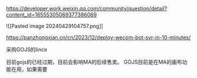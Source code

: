 

https://developer.work.weixin.qq.com/community/question/detail?content_id=16555305069377386069


![[Pasted image 20240429104757.png]]




https://panzhongxian.cn/cn/2023/12/deploy-wecom-bot-svr-in-10-minutes/



采购GOJS的lince

目前gojs的已经过期，目前会影响MA的后续售卖。
GOJS目前是在MA的画布功能在用，如果需要



